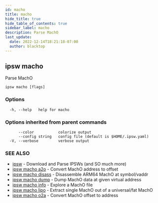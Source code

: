 ```yaml
---
id: macho
title: macho
hide_title: true
hide_table_of_contents: true
sidebar_label: macho
description: Parse MachO
last_update:
  date: 2022-12-14T18:21:18-07:00
  author: blacktop
---
```

## ipsw macho

Parse MachO

```
ipsw macho [flags]
```

### Options

```
  -h, --help   help for macho
```

### Options inherited from parent commands

```
      --color           colorize output
      --config string   config file (default is $HOME/.ipsw.yaml)
  -V, --verbose         verbose output
```

### SEE ALSO

* [ipsw](/docs/cli/ipsw)	 - Download and Parse IPSWs (and SO much more)
* [ipsw macho a2o](/docs/cli/ipsw/macho/a2o)	 - Convert MachO address to offset
* [ipsw macho disass](/docs/cli/ipsw/macho/disass)	 - Disassemble ARM64 MachO at symbol/vaddr
* [ipsw macho dump](/docs/cli/ipsw/macho/dump)	 - Dump MachO data at given virtual address
* [ipsw macho info](/docs/cli/ipsw/macho/info)	 - Explore a MachO file
* [ipsw macho lipo](/docs/cli/ipsw/macho/lipo)	 - Extract single MachO out of a universal/fat MachO
* [ipsw macho o2a](/docs/cli/ipsw/macho/o2a)	 - Convert MachO offset to address

